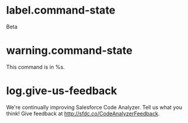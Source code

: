 # label.command-state

Beta

# warning.command-state

This command is in %s.

# log.give-us-feedback

We're continually improving Salesforce Code Analyzer. Tell us what you think! Give feedback at http://sfdc.co/CodeAnalyzerFeedback.
